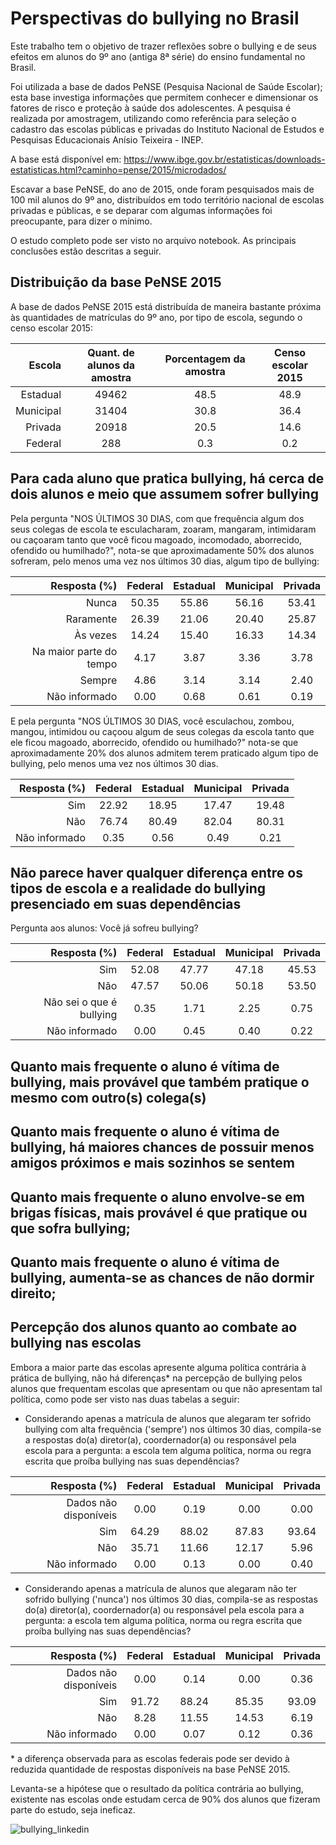 # Perspectivas do bullying no Brasil

Este trabalho tem o objetivo de trazer reflexões sobre o bullying e de seus efeitos em alunos do 9º ano (antiga 8ª série) do ensino fundamental no Brasil.

Foi utilizada a base de dados PeNSE (Pesquisa Nacional de Saúde Escolar); esta base investiga informações que permitem conhecer e dimensionar os fatores de risco e proteção à saúde dos adolescentes. A pesquisa é realizada por amostragem, utilizando como referência para seleção o cadastro das escolas públicas e privadas do Instituto Nacional de Estudos e Pesquisas Educacionais Anísio Teixeira - INEP. <br>

A base está disponível em: https://www.ibge.gov.br/estatisticas/downloads-estatisticas.html?caminho=pense/2015/microdados/ <br>

Escavar a base PeNSE, do ano de 2015, onde foram pesquisados mais de 100 mil alunos do 9º ano, distribuídos em todo território nacional de escolas privadas e públicas, e se deparar com algumas informações foi preocupante, para dizer o mínimo.

O estudo completo pode ser visto no arquivo notebook. As principais conclusões estão descritas a seguir.

## Distribuição da base PeNSE 2015

A base de dados PeNSE 2015 está distribuída de maneira bastante próxima às quantidades de matrículas do 9º ano, por tipo de escola, segundo o censo escolar 2015:

<p align="center">
<center>
  
|Escola  |Quant. de alunos da amostra|Porcentagem da amostra|Censo escolar 2015|
|--------:|:------:|:-----:|:----:|
|Estadual |49462 |48.5 |48.9|
|Municipal|31404 |30.8 |36.4|
|Privada  |20918 |20.5 |14.6|
|Federal  |288   |0.3	|0.2 |
  
</center>
</p>

## Para cada aluno que pratica bullying, há cerca de dois alunos e meio que assumem sofrer bullying

Pela pergunta "NOS ÚLTIMOS 30 DIAS, com que frequência algum dos seus colegas de escola te esculacharam, zoaram, mangaram, intimidaram ou caçoaram tanto que você ficou magoado, incomodado, aborrecido, ofendido ou humilhado?", nota-se que aproximadamente 50% dos alunos sofreram, pelo menos uma vez nos últimos 30 dias, algum tipo de bullying:

<p align="center">
<center>
  
|Resposta (%)|Federal|Estadual|Municipal|Privada|
|--------:|:----:|:-----:|:----:|:----:|
|Nunca|50.35|55.86|56.16|53.41|
|Raramente|26.39|21.06|20.40|25.87|
|Às vezes|14.24|15.40|16.33|14.34|
|Na maior parte do tempo|4.17|3.87|3.36|3.78|
Sempre|4.86|3.14|3.14|2.40|
Não informado|0.00|0.68|0.61|0.19|

</center>
</p>
  
E pela pergunta "NOS ÚLTIMOS 30 DIAS, você esculachou, zombou, mangou, intimidou ou caçoou algum de seus colegas da escola tanto que ele ficou magoado, aborrecido, ofendido ou humilhado?" nota-se que aproximadamente 20% dos alunos admitem terem praticado algum tipo de bullying, pelo menos uma vez nos últimos 30 dias.</p>

<p align="center">
<center>
  
|Resposta (%)|Federal|Estadual|Municipal|Privada|
|--------:|:----:|:-----:|:----:|:----:|
|Sim|22.92|18.95|17.47|19.48|
|Não|76.74|80.49|82.04|80.31|
|Não informado|0.35|0.56|0.49|0.21|

</center>
</p>

## Não parece haver qualquer diferença entre os tipos de escola e a realidade do bullying presenciado em suas dependências

Pergunta aos alunos: Você já sofreu bullying?

|Resposta (%)|Federal|Estadual|Municipal|Privada|
|--------:|:----:|:-----:|:----:|:----:|
|Sim|52.08|47.77|47.18|45.53|
|Não|47.57|50.06|50.18|53.50|
|Não sei o que é bullying|0.35|1.71|2.25|0.75|
|Não informado|0.00|0.45|0.40|0.22|

## Quanto mais frequente o aluno é vítima de bullying, mais provável que também pratique o mesmo com outro(s) colega(s)



## Quanto mais frequente o aluno é vítima de bullying, há maiores chances de possuir menos amigos próximos e mais sozinhos se sentem


## Quanto mais frequente o aluno envolve-se em brigas físicas, mais provável é que pratique ou que sofra bullying;

## Quanto mais frequente o aluno é vítima de bullying, aumenta-se as chances de não dormir direito;

## Percepção dos alunos quanto ao combate ao bullying nas escolas

Embora a maior parte das escolas apresente alguma política contrária à prática de bullying, não há diferenças* na percepção de bullying pelos alunos que frequentam escolas que apresentam ou que não apresentam tal política, como pode ser visto nas duas tabelas a seguir:

- Considerando apenas a matrícula de alunos que alegaram ter sofrido bullying com alta frequência ('sempre') nos últimos 30 dias, compila-se a respostas do(a) diretor(a), coordernador(a) ou responsável pela escola para a pergunta: a escola tem alguma política, norma ou regra escrita que proíba bullying nas suas dependências?


|Resposta (%)|Federal|Estadual|Municipal|Privada|
|--------:|:----:|:-----:|:----:|:----:|
|Dados não disponíveis|0.00|0.19|0.00|0.00|
|Sim|64.29|88.02|87.83|93.64|
|Não|35.71|11.66|12.17|5.96|
|Não informado|0.00|0.13|0.00|0.40|


- Considerando apenas a matrícula de alunos que alegaram não ter sofrido bullying ('nunca') nos últimos 30 dias, compila-se as respostas do(a) diretor(a), coordernador(a) ou responsável pela escola para a  pergunta: a escola tem alguma política, norma ou regra escrita que proíba bullying nas suas dependências?


|Resposta (%)|Federal|Estadual|Municipal|Privada|
|--------:|:----:|:-----:|:----:|:----:|
|Dados não disponíveis|0.00|0.14|0.00|0.36|
|Sim|91.72|88.24|85.35|93.09|
|Não|8.28|11.55|14.53|6.19|
|Não informado|0.00|0.07|0.12|0.36|

<p> * a diferença observada para as escolas federais pode ser devido à reduzida quantidade de respostas disponíveis na base PeNSE 2015. </p>



Levanta-se a hipótese que o resultado da política contrária ao bullying, existente nas escolas onde estudam cerca de 90% dos alunos que fizeram parte do estudo, seja ineficaz.



![bullying_linkedin](https://user-images.githubusercontent.com/64495168/104515427-93bb8d00-55d1-11eb-96c5-49f5c7fce177.jpg)
